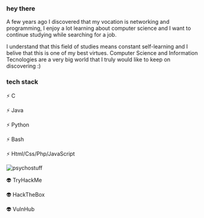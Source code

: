 ### hey there

A few years ago I discovered that my vocation is networking and programming, I enjoy a lot learning about computer science and I want to continue studying while searching for a job.

I understand that this field of studies means constant self-learning and I belive that this is one of my best virtues.
Computer Science and Information Tecnologies are a very big world that I truly would like to keep on discovering :)


### tech stack

 ⚡ C
 
 ⚡ Java
 
 ⚡ Python

 ⚡ Bash
 
 ⚡ Html/Css/Php/JavaScript 
 
 ![psychostuff](https://user-images.githubusercontent.com/28149894/236699565-9186e8c1-4ec6-42b9-a71e-3ea1598ca5ca.jpg)
 
 👽 TryHackMe
 
 👽 HackTheBox
 
 👽 VulnHub
